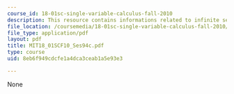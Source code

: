 ```yaml
---
course_id: 18-01sc-single-variable-calculus-fall-2010
description: This resource contains informations related to infinite series.
file_location: /coursemedia/18-01sc-single-variable-calculus-fall-2010/8eb6f949cdcfe1a4dca3ceab1a5e93e3_MIT18_01SCF10_Ses94c.pdf
file_type: application/pdf
layout: pdf
title: MIT18_01SCF10_Ses94c.pdf
type: course
uid: 8eb6f949cdcfe1a4dca3ceab1a5e93e3

---
```

None